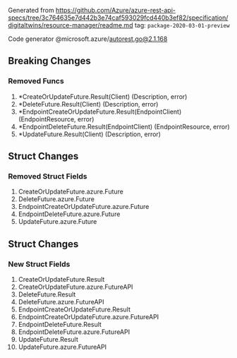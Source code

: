 Generated from https://github.com/Azure/azure-rest-api-specs/tree/3c764635e7d442b3e74caf593029fcd440b3ef82/specification/digitaltwins/resource-manager/readme.md tag: `package-2020-03-01-preview`

Code generator @microsoft.azure/autorest.go@2.1.168

## Breaking Changes

### Removed Funcs

1. *CreateOrUpdateFuture.Result(Client) (Description, error)
1. *DeleteFuture.Result(Client) (Description, error)
1. *EndpointCreateOrUpdateFuture.Result(EndpointClient) (EndpointResource, error)
1. *EndpointDeleteFuture.Result(EndpointClient) (EndpointResource, error)
1. *UpdateFuture.Result(Client) (Description, error)

## Struct Changes

### Removed Struct Fields

1. CreateOrUpdateFuture.azure.Future
1. DeleteFuture.azure.Future
1. EndpointCreateOrUpdateFuture.azure.Future
1. EndpointDeleteFuture.azure.Future
1. UpdateFuture.azure.Future

## Struct Changes

### New Struct Fields

1. CreateOrUpdateFuture.Result
1. CreateOrUpdateFuture.azure.FutureAPI
1. DeleteFuture.Result
1. DeleteFuture.azure.FutureAPI
1. EndpointCreateOrUpdateFuture.Result
1. EndpointCreateOrUpdateFuture.azure.FutureAPI
1. EndpointDeleteFuture.Result
1. EndpointDeleteFuture.azure.FutureAPI
1. UpdateFuture.Result
1. UpdateFuture.azure.FutureAPI
